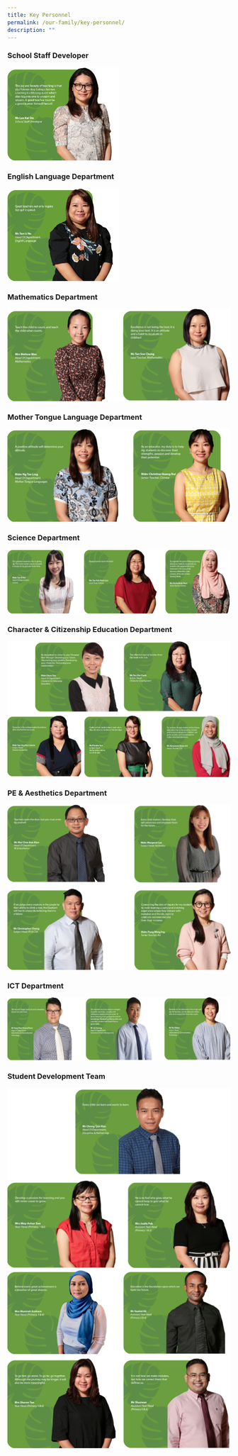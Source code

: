 ```yaml
---
title: Key Personnel
permalink: /our-family/key-personnel/
description: ""
---
```

### School Staff Developer

<img src="/images/ms%20lee%20kai%20sin%20with%20quotes.png" 
     style="width:50%">
		 
### English Language Department

<img src="/images/ms%20tan%20li%20na%20with%20quotes.png" 
     style="width:50%">
		 
### Mathematics Department

![](/images/math%20dept.png)

### Mother Tongue Language Department

![](/images/mtl%20dept.png)

### Science Department

![](/images/sci%20dept.png)

### Character & Citizenship Education Department

![](/images/CCE%20dept.png)

### PE & Aesthetics Department

![](/images/PE%20dept.png)

### ICT Department

![](/images/ICT%20dept.png)

### Student Development Team

![](/images/student%20development.png)
![](/images/student%20development%202.png)
